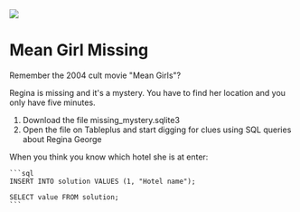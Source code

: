 <img src="https://media.giphy.com/media/5G98t8QjqBLK8/giphy.gif">

# Mean Girl Missing

Remember the 2004 cult movie "Mean Girls"? 

Regina is missing and it's a mystery.
You have to find her location and you only have five minutes.

1. Download the file missing_mystery.sqlite3
2. Open the file on Tableplus and start digging for clues using SQL queries about Regina George 

When you think you know which hotel she is at enter:

    ```sql
    INSERT INTO solution VALUES (1, "Hotel name");

    SELECT value FROM solution;
    ```
